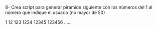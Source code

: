 8- Crea script para generar pirámide siguiente con los números del 1 al número que indique el usuario (no mayor de 50)

1
12
123
1234
12345
123456
……
